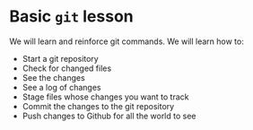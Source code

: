 # Basic `git` lesson

We will learn and reinforce git commands. We will learn how to:

* Start a git repository
* Check for changed files
* See the changes
* See a log of changes
* Stage files whose changes you want to track
* Commit the changes to the git repository
* Push changes to Github for all the world to see

